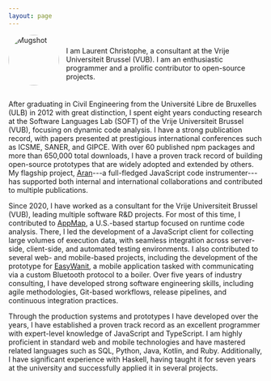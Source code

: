 ```yaml
---
layout: page
---
```


<div style="display: flex; align-items: center; gap: 1em; margin-bottom: 2em;">
  <img src="/assets/mugshot.jpg" alt="Mugshot" style="width: 100px; border-radius: 50%;">
  <p display="inline" style="width: 400px; margin-bottom: 0px">
  I am Laurent Christophe, a consultant at the Vrije Universiteit Brussel (VUB). I am an enthusiastic programmer and a prolific contributor to open-source projects.
  </p>
</div>

After graduating in Civil Engineering from the Université Libre de Bruxelles (ULB) in 2012 with great distinction, I spent eight years conducting research at the Software Languages Lab (SOFT) of the Vrije Universiteit Brussel (VUB), focusing on dynamic code analysis. I have a strong publication record, with papers presented at prestigious international conferences such as ICSME, SANER, and GIPCE. With over 60 published npm packages and more than 650,000 total downloads, I have a proven track record of building open-source prototypes that are widely adopted and extended by others. My flagship project, [Aran](https://lachrist.github.io/aran)---a full-fledged JavaScript code instrumenter---has supported both internal and international collaborations and contributed to multiple publications.

Since 2020, I have worked as a consultant for the Vrije Universiteit Brussel (VUB), leading multiple software R&D projects. For most of this time, I contributed to [AppMap](https://appmap.io), a U.S.-based startup focused on runtime code analysis. There, I led the development of a JavaScript client for collecting large volumes of execution data, with seamless integration across server-side, client-side, and automated testing environments. I also contributed to several web- and mobile-based projects, including the development of the prototype for [EasyWanit](https://www.wanit.com/easywanit), a mobile application tasked with communicating via a custom Bluetooth protocol to a boiler. Over five years of industry consulting, I have developed strong software engineering skills, including agile methodologies, Git-based workflows, release pipelines, and continuous integration practices.

Through the production systems and prototypes I have developed over the years, I have established a proven track record as an excellent programmer with expert-level knowledge of JavaScript and TypeScript. I am highly proficient in standard web and mobile technologies and have mastered related languages such as SQL, Python, Java, Kotlin, and Ruby. Additionally, I have significant experience with Haskell, having taught it for seven years at the university and successfully applied it in several projects.
